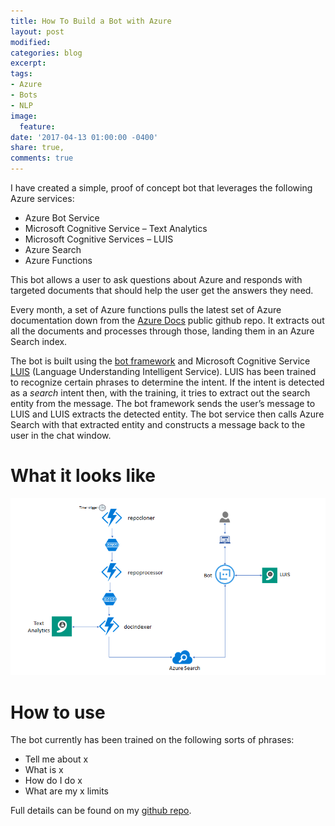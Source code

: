```yaml
---
title: How To Build a Bot with Azure
layout: post
modified: 
categories: blog
excerpt: 
tags:
- Azure
- Bots
- NLP
image:
  feature: 
date: '2017-04-13 01:00:00 -0400'
share: true,
comments: true
---
```


I have created a simple, proof of concept bot that leverages the following Azure services:
*   Azure Bot Service
*   Microsoft Cognitive Service – Text Analytics
*   Microsoft Cognitive Services – LUIS
*   Azure Search
*   Azure Functions
<!--more-->
This bot allows a user to ask questions about Azure and responds with targeted documents that should help the user get the answers they need. 

Every month, a set of Azure functions pulls the latest set of Azure documentation down from the [Azure Docs](https://github.com/Microsoft/azure-docs) public github repo. It extracts out all the documents and processes through those, landing them in an Azure Search index.

The bot is built using the [bot framework](https://dev.botframework.com/) and Microsoft Cognitive Service [LUIS](https://www.luis.ai/) (Language Understanding Intelligent Service). LUIS has been trained to recognize certain phrases to determine the intent. If the intent is detected as a *search* intent then, with the training, it tries to extract out the search entity from the message. The bot framework sends the user’s message to LUIS and LUIS extracts the detected entity. The bot service then calls Azure Search with that extracted entity and constructs a message back to the user in the chat window.

# What it looks like

![Image of layout](https://github.com/johndehavilland/azurehelperbot/raw/master/layout.png)

# How to use

The bot currently has been trained on the following sorts of phrases:

*   Tell me about x
*   What is x
*   How do I do x
*   What are my x limits

Full details can be found on my [github repo](https://github.com/johndehavilland/azurehelperbot).